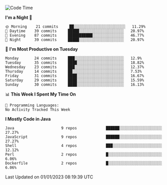 <!--START_SECTION:waka-->
![Code Time](http://img.shields.io/badge/Code%20Time-1%2C279%20hrs%2032%20mins-blue)

**I'm a Night 🦉** 

```text
🌞 Morning    21 commits     ██░░░░░░░░░░░░░░░░░░░░░░░   11.29% 
🌆 Daytime    39 commits     █████░░░░░░░░░░░░░░░░░░░░   20.97% 
🌃 Evening    87 commits     ███████████░░░░░░░░░░░░░░   46.77% 
🌙 Night      39 commits     █████░░░░░░░░░░░░░░░░░░░░   20.97%

```
📅 **I'm Most Productive on Tuesday** 

```text
Monday       24 commits     ███░░░░░░░░░░░░░░░░░░░░░░   12.9% 
Tuesday      35 commits     ████░░░░░░░░░░░░░░░░░░░░░   18.82% 
Wednesday    23 commits     ███░░░░░░░░░░░░░░░░░░░░░░   12.37% 
Thursday     14 commits     ██░░░░░░░░░░░░░░░░░░░░░░░   7.53% 
Friday       31 commits     ████░░░░░░░░░░░░░░░░░░░░░   16.67% 
Saturday     29 commits     ████░░░░░░░░░░░░░░░░░░░░░   15.59% 
Sunday       30 commits     ████░░░░░░░░░░░░░░░░░░░░░   16.13%

```


📊 **This Week I Spent My Time On** 

```text
💬 Programming Languages: 
No Activity Tracked This Week

```

**I Mostly Code in Java** 

```text
Java                     9 repos             ██████░░░░░░░░░░░░░░░░░░░   27.27% 
JavaScript               9 repos             ██████░░░░░░░░░░░░░░░░░░░   27.27% 
Shell                    4 repos             ███░░░░░░░░░░░░░░░░░░░░░░   12.12% 
Perl                     2 repos             █░░░░░░░░░░░░░░░░░░░░░░░░   6.06% 
Dockerfile               2 repos             █░░░░░░░░░░░░░░░░░░░░░░░░   6.06%

```



 Last Updated on 01/01/2023 08:19:39 UTC
<!--END_SECTION:waka-->

